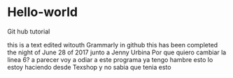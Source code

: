 # Hello-world
Git hub tutorial

this is a text edited witouth Grammarly in github
this has been completed the night of June 28 of 2017 junto a Jenny Urbina
Por que quiero cambiar la linea 6?
a parecer voy a odiar a este programa
ya tengo hambre
esto lo estoy haciendo desde Texshop y no sabia que tenia esto

